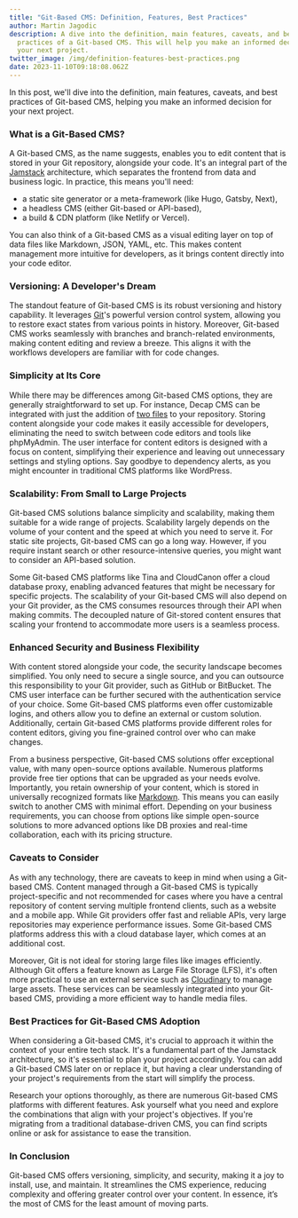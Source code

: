 ```yaml
---
title: "Git-Based CMS: Definition, Features, Best Practices"
author: Martin Jagodic
description: A dive into the definition, main features, caveats, and best
  practices of a Git-based CMS. This will help you make an informed decision for
  your next project.
twitter_image: /img/definition-features-best-practices.png
date: 2023-11-10T09:18:08.062Z
---
```

In this post, we'll dive into the definition, main features, caveats, and best practices of Git-based CMS, helping you make an informed decision for your next project.

### **What is a Git-Based CMS?**

A Git-based CMS, as the name suggests, enables you to edit content that is stored in your Git repository, alongside your code. It's an integral part of the [Jamstack](https://jamstack.org/what-is-jamstack/) architecture, which separates the frontend from data and business logic. In practice, this means you'll need:

- a static site generator or a meta-framework (like Hugo, Gatsby, Next),
- a headless CMS (either Git-based or API-based),
- a build & CDN platform (like Netlify or Vercel).

You can also think of a Git-based CMS as a visual editing layer on top of data files like Markdown, JSON, YAML, etc. This makes content management more intuitive for developers, as it brings content directly into your code editor.

### **Versioning: A Developer's Dream**

The standout feature of Git-based CMS is its robust versioning and history capability. It leverages [Git](https://git-scm.com/)'s powerful version control system, allowing you to restore exact states from various points in history. Moreover, Git-based CMS works seamlessly with branches and branch-related environments, making content editing and review a breeze. This aligns it with the workflows developers are familiar with for code changes.

### **Simplicity at Its Core**

While there may be differences among Git-based CMS options, they are generally straightforward to set up. For instance, Decap CMS can be integrated with just the addition of [two files](https://decapcms.org/docs/add-to-your-site/) to your repository. Storing content alongside your code makes it easily accessible for developers, eliminating the need to switch between code editors and tools like phpMyAdmin. The user interface for content editors is designed with a focus on content, simplifying their experience and leaving out unnecessary settings and styling options. Say goodbye to dependency alerts, as you might encounter in traditional CMS platforms like WordPress.

### **Scalability: From Small to Large Projects**

Git-based CMS solutions balance simplicity and scalability, making them suitable for a wide range of projects. Scalability largely depends on the volume of your content and the speed at which you need to serve it. For static site projects, Git-based CMS can go a long way. However, if you require instant search or other resource-intensive queries, you might want to consider an API-based solution.

Some Git-based CMS platforms like Tina and CloudCanon offer a cloud database proxy, enabling advanced features that might be necessary for specific projects. The scalability of your Git-based CMS will also depend on your Git provider, as the CMS consumes resources through their API when making commits. The decoupled nature of Git-stored content ensures that scaling your frontend to accommodate more users is a seamless process.

### **Enhanced Security and Business Flexibility**

With content stored alongside your code, the security landscape becomes simplified. You only need to secure a single source, and you can outsource this responsibility to your Git provider, such as GitHub or BitBucket. The CMS user interface can be further secured with the authentication service of your choice. Some Git-based CMS platforms even offer customizable logins, and others allow you to define an external or custom solution. Additionally, certain Git-based CMS platforms provide different roles for content editors, giving you fine-grained control over who can make changes.

From a business perspective, Git-based CMS solutions offer exceptional value, with many open-source options available. Numerous platforms provide free tier options that can be upgraded as your needs evolve. Importantly, you retain ownership of your content, which is stored in universally recognized formats like [Markdown](https://en.wikipedia.org/wiki/Markdown). This means you can easily switch to another CMS with minimal effort. Depending on your business requirements, you can choose from options like simple open-source solutions to more advanced options like DB proxies and real-time collaboration, each with its pricing structure.

### **Caveats to Consider**

As with any technology, there are caveats to keep in mind when using a Git-based CMS. Content managed through a Git-based CMS is typically project-specific and not recommended for cases where you have a central repository of content serving multiple frontend clients, such as a website and a mobile app. While Git providers offer fast and reliable APIs, very large repositories may experience performance issues. Some Git-based CMS platforms address this with a cloud database layer, which comes at an additional cost.

Moreover, Git is not ideal for storing large files like images efficiently. Although Git offers a feature known as Large File Storage (LFS), it's often more practical to use an external service such as [Cloudinary](https://cloudinary.com/) to manage large assets. These services can be seamlessly integrated into your Git-based CMS, providing a more efficient way to handle media files.

### **Best Practices for Git-Based CMS Adoption**

When considering a Git-based CMS, it's crucial to approach it within the context of your entire tech stack. It's a fundamental part of the Jamstack architecture, so it's essential to plan your project accordingly. You can add a Git-based CMS later on or replace it, but having a clear understanding of your project's requirements from the start will simplify the process.

Research your options thoroughly, as there are numerous Git-based CMS platforms with different features. Ask yourself what you need and explore the combinations that align with your project's objectives. If you're migrating from a traditional database-driven CMS, you can find scripts online or ask for assistance to ease the transition.

### **In Conclusion**

Git-based CMS offers versioning, simplicity, and security, making it a joy to install, use, and maintain. It streamlines the CMS experience, reducing complexity and offering greater control over your content. In essence, it’s the most of CMS for the least amount of moving parts.